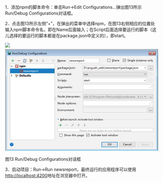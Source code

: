1．添加npm的脚本命令：单击Run→Edit Configurations…弹出图13所示Run/Debug Configurations对话框。

2．点击图13所示左侧“+”，在弹出的菜单中选择npm，在图13右侧相应的位置处输入npm脚本命令名，即在Name后面输入；在Script后面选择要运行的脚本（这儿选择的要运行的脚本都是在package.json中定义的），即start。

![](file:///C:\Users\angular\AppData\Local\Temp\msohtmlclip1\01\clip_image002.jpg)![](/assets/13.JPG)

图13 Run/Debug Configurations对话框

3．启动项目：Run→Run newsreport，最终运行的应用程序可以使用[http://localhost:4200](http://localhost:4200)地址在浏览器中打开。

